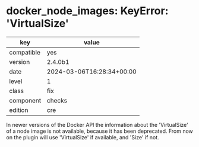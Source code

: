 [//]: # (werk v2)
# docker_node_images: KeyError: 'VirtualSize'

key        | value
---------- | ---
compatible | yes
version    | 2.4.0b1
date       | 2024-03-06T16:28:34+00:00
level      | 1
class      | fix
component  | checks
edition    | cre

In newer versions of the Docker API the information about the 'VirtualSize' of a node image is not available, because it has been deprecated.
From now on the plugin will use 'VirtualSize' if available, and 'Size' if not.